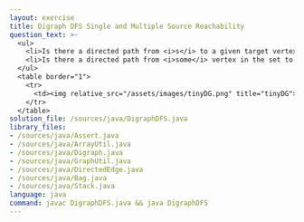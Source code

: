 ```yaml
---
layout: exercise
title: Digraph DFS Single and Multiple Source Reachability
question_text: >-
  <ul>
    <li>Is there a directed path from <i>s</i> to a given target vertex <i>v</i>?</li>
    <li>Is there a directed path from <i>some</i> vertex in the set to a given target vertex <i>v</i>?</li>
  </ul>
  <table border="1">
    <tr>
      <td><img relative_src="/assets/images/tinyDG.png" title="tinyDG"></td>
    </tr>
  </table>
solution_file: /sources/java/DigraphDFS.java
library_files:
- /sources/java/Assert.java
- /sources/java/ArrayUtil.java
- /sources/java/Digraph.java
- /sources/java/GraphUtil.java
- /sources/java/DirectedEdge.java
- /sources/java/Bag.java
- /sources/java/Stack.java
language: java
command: javac DigraphDFS.java && java DigraphDFS
---
```

